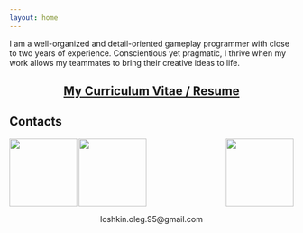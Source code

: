 ```yaml
---
layout: home
---
```

<p align="justified">
   I am a well-organized and detail-oriented gameplay programmer with close to two years of experience. Conscientious yet pragmatic, I thrive when my work allows my teammates to bring their creative ideas to life.
</p>

<h2 align="center">
  <a href="{{site.assets_dir}}/CV/CV_OlegLoshkin.pdf">My Curriculum Vitae / Resume</a>
</h2>

<h2>Contacts</h2>

<a href="http://www.linkedin.com/in/oleg-loshkin">
  <img align="left" width="120" height="120" src="{{site.assets_dir}}/LI-In-Bug.png">
</a>

<a href="http://github.com/LoshkinOleg">
  <img align="right" width="120" height="120" src="{{site.assets_dir}}/GitHub-Mark-Light-120px-plus.png">
</a>

<a href="mailto:loshkin.oleg.95@gmail.com">
  <img align="center" width="120" height="120" src="{{site.assets_dir}}/mail.png">
</a>
<p align="center">
  loshkin.oleg.95@gmail.com
</p>
<br>